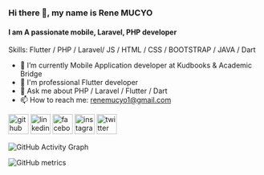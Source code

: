 ### Hi there 👋, my name is Rene MUCYO
#### I am A passionate mobile, Laravel, PHP developer

Skills: Flutter / PHP / Laravel/ JS / HTML /  CSS / BOOTSTRAP / JAVA / Dart

- 🔭 I’m currently Mobile Application developer at Kudbooks & Academic Bridge
- 🌱 I'm professional Flutter developer
- 💬 Ask me about PHP / Laravel / Flutter / Dart 
- 📫 How to reach me: renemucyo1@gmail.com


[<img src='https://cdn.jsdelivr.net/npm/simple-icons@3.0.1/icons/github.svg' alt='github' height='40'>](https://github.com/mucyorene)  [<img src='https://cdn.jsdelivr.net/npm/simple-icons@3.0.1/icons/linkedin.svg' alt='linkedin' height='40'>](https://www.linkedin.com/in/mucyorene/)  [<img src='https://cdn.jsdelivr.net/npm/simple-icons@3.0.1/icons/facebook.svg' alt='facebook' height='40'>](https://www.facebook.com/mucyorene)  [<img src='https://cdn.jsdelivr.net/npm/simple-icons@3.0.1/icons/instagram.svg' alt='instagram' height='40'>](https://www.instagram.com/mucyo_rene/)  [<img src='https://cdn.jsdelivr.net/npm/simple-icons@3.0.1/icons/twitter.svg' alt='twitter' height='40'>](https://twitter.com/rusamu9996)  

![GitHub Activity Graph](https://activity-graph.herokuapp.com/graph?username=mucyorene)  

![GitHub metrics](https://metrics.lecoq.io/mucyorene)  

